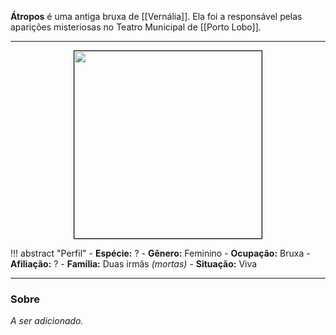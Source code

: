**Átropos** é uma antiga bruxa de [[Vernália]]. Ela foi a responsável pelas aparições misteriosas no Teatro Municipal de [[Porto Lobo]].

---

<div style="text-align: center;">
<img src="https://i.imgur.com/dRLhfPj.png" width="300" style="border: 1px solid black;">
</div>

!!! abstract "Perfil"
	- **Espécie:** ?
	- **Gênero:** Feminino
	- **Ocupação:** Bruxa
	- **Afiliação:** ?
	- **Família:** Duas irmãs *(mortas)*
	- **Situação:** Viva

---

### Sobre

*A ser adicionado.*